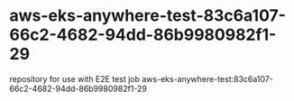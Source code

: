# aws-eks-anywhere-test-83c6a107-66c2-4682-94dd-86b9980982f1-29
repository for use with E2E test job aws-eks-anywhere-test:83c6a107-66c2-4682-94dd-86b9980982f1-29
